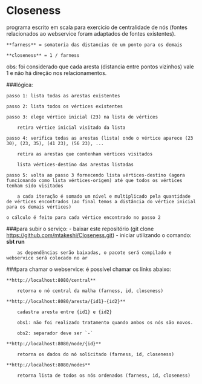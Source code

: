 # Closeness

programa escrito em scala para exercício de centralidade de nós (fontes relacionados ao webservice foram adaptados de fontes existentes).

	**farness** = somatoria das distancias de um ponto para os demais

	**closeness** = 1 / farness

obs: foi considerado que cada aresta (distancia entre pontos vizinhos) vale 1 e não há direção nos relacionamentos.


###lógica:

	passo 1: lista todas as arestas existentes

	passo 2: lista todos os vértices existentes

	passo 3: elege vértice inicial (23) na lista de vértices

		retira vértice inicial visitado da lista

	passo 4: verifica todas as arestas (lista) onde o vértice aparece (23 30), (23, 35), (41 23), (56 23), ... 

		retira as arestas que contenham vértices visitados
	
		lista vértices-destino das arestas listadas

	passo 5: volta ao passo 3 fornecendo lista vértices-destino (agora funcionando como lista vértices-origem) até que todos os vértices tenham sido visitados

		a cada iteração é somado um nível e multiplicado pela quantidade de vértices encontrados (ao final temos a distância do vértice inicial para os demais vértices)

	o cálculo é feito para cada vértice encontrado no passo 2


###para subir o serviço:
	- baixar este repositório (git clone https://github.com/mtakeshi/Closeness.git)
	- iniciar utilizando o comando: **sbt run**

		as dependências serão baixadas, o pacote será compilado e webservice será colocado no ar
	
###para chamar o webservice:
é possível chamar os links abaixo:

	**http://localhost:8080/central**

		retorna o nó central da malha (farness, id, closeness)
	
	**http://localhost:8080/aresta/{id1}-{id2}**

		cadastra aresta entre {id1} e {id2}

		obs1: não foi realizado tratamento quando ambos os nós são novos.

		obs2: separador deve ser `-`
	
	**http://localhost:8080/node/{id}**

		retorna os dados do nó solicitado (farness, id, closeness)

	**http://localhost:8080/nodes**

		retorna lista de todos os nós ordenados (farness, id, closeness)

